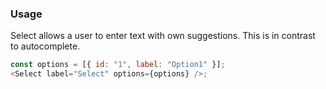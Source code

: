 ### Usage

Select allows a user to enter text with own suggestions. This is in contrast to
autocomplete.

```js
const options = [{ id: "1", label: "Option1" }];
<Select label="Select" options={options} />;
```
